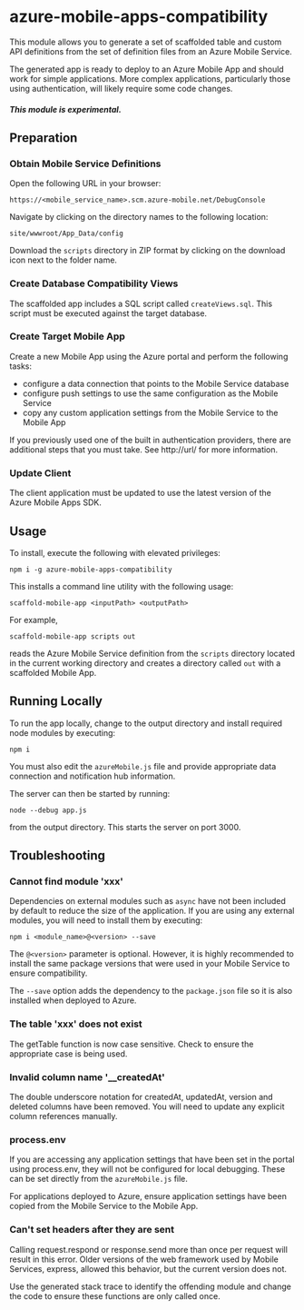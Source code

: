 # azure-mobile-apps-compatibility

This module allows you to generate a set of scaffolded table and custom API
definitions from the set of definition files from an Azure Mobile Service.

The generated app is ready to deploy to an Azure Mobile App and should work
for simple applications. More complex applications, particularly those using
authentication, will likely require some code changes.

##### This module is experimental.

## Preparation

### Obtain Mobile Service Definitions

Open the following URL in your browser:

    https://<mobile_service_name>.scm.azure-mobile.net/DebugConsole

Navigate by clicking on the directory names to the following location:

    site/wwwroot/App_Data/config

Download the `scripts` directory in ZIP format by clicking on the download
icon next to the folder name.

### Create Database Compatibility Views

The scaffolded app includes a SQL script called `createViews.sql`. This script
must be executed against the target database.

### Create Target Mobile App

Create a new Mobile App using the Azure portal and perform the following tasks:

* configure a data connection that points to the Mobile Service database
* configure push settings to use the same configuration as the Mobile Service
* copy any custom application settings from the Mobile Service to the Mobile App

If you previously used one of the built in authentication providers, there are
additional steps that you must take. See http://url/ for more information.

### Update Client

The client application must be updated to use the latest version of the Azure
Mobile Apps SDK.

## Usage

To install, execute the following with elevated privileges:

    npm i -g azure-mobile-apps-compatibility

This installs a command line utility with the following usage:

    scaffold-mobile-app <inputPath> <outputPath>

For example,

    scaffold-mobile-app scripts out

reads the Azure Mobile Service definition from the `scripts` directory located
in the current working directory and creates a directory called `out` with a
scaffolded Mobile App.

## Running Locally

To run the app locally, change to the output directory and install required
node modules by executing:

    npm i

You must also edit the `azureMobile.js` file and provide appropriate data
connection and notification hub information.

The server can then be started by running:

    node --debug app.js

from the output directory. This starts the server on port 3000.

## Troubleshooting

### Cannot find module 'xxx'

Dependencies on external modules such as `async` have not been included by
default to reduce the size of the application. If you are using any external
modules, you will need to install them by executing:

    npm i <module_name>@<version> --save

The `@<version>` parameter is optional. However, it is highly recommended to
install the same package versions that were used in your Mobile Service to
ensure compatibility.

The `--save` option adds the dependency to the `package.json` file so it is
also installed when deployed to Azure.

### The table 'xxx' does not exist

The getTable function is now case sensitive. Check to ensure the appropriate
case is being used.

### Invalid column name '__createdAt'

The double underscore notation for createdAt, updatedAt, version and deleted
columns have been removed. You will need to update any explicit column
references manually.

### process.env

If you are accessing any application settings that have been set in the portal
using process.env, they will not be configured for local debugging. These can be
set directly from the `azureMobile.js` file.

For applications deployed to Azure, ensure application settings have been copied
from the Mobile Service to the Mobile App.

### Can't set headers after they are sent

Calling request.respond or response.send more than once per request will result
in this error. Older versions of the web framework used by Mobile Services,
express, allowed this behavior, but the current version does not.

Use the generated stack trace to identify the offending module and change
the code to ensure these functions are only called once.
